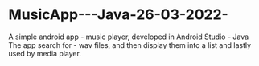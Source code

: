 # MusicApp---Java-26-03-2022-
A simple android app - music player, developed in Android Studio - Java
The app search for - wav files, and then display them into a list and lastly used by media player.
